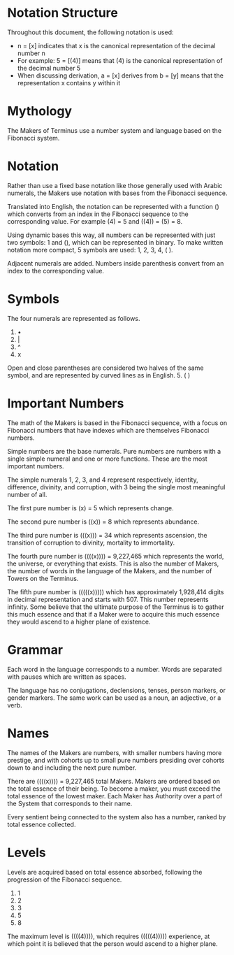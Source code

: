 # Notation Structure

Throughout this document, the following notation is used:
- n = [x] indicates that x is the canonical representation of the decimal number n
- For example: 5 = [(4)] means that (4) is the canonical representation of the decimal number 5
- When discussing derivation, a = [x] derives from b = [y] means that the representation x contains y within it

# Mythology

The Makers of Terminus use a number system and language based on the Fibonacci system.

# Notation

Rather than use a fixed base notation like those generally used with Arabic numerals, the Makers use notation with bases from the Fibonacci sequence. 

Translated into English, the notation can be represented with a function () which converts from an index in the Fibonacci sequence to the corresponding value. For example (4) = 5 and ((4)) = (5) = 8.

Using dynamic bases this way, all numbers can be represented with just two symbols: 1 and (), which can be represented in binary. To make written notation more compact, 5 symbols are used: 1, 2, 3, 4, ( ). 

Adjacent numerals are added. Numbers inside parenthesis convert from an index to the corresponding value.

# Symbols

The four numerals are represented as follows.

1. •
2. |
3. ^
4. x

Open and close parentheses are considered two halves of the same symbol, and are represented by curved lines as in English.
5. ( )

# Important Numbers

The math of the Makers is based in the Fibonacci sequence, with a focus on Fibonacci numbers that have indexes which are themselves Fibonacci numbers.

Simple numbers are the base numerals. Pure numbers are numbers with a single simple numeral and one or more functions. These are the most important numbers.

The simple numerals 1, 2, 3, and 4 represent respectively, identity, difference, divinity, and corruption, with 3 being the single most meaningful number of all.

The first pure number is (x) = 5 which represents change.

The second pure number is ((x)) = 8 which represents abundance.

The third pure number is (((x))) = 34 which represents ascension, the transition of corruption to divinity, mortality to immortality.

The fourth pure number is ((((x)))) = 9,227,465 which represents the world, the universe, or everything that exists. This is also the number of Makers, the number of words in the language of the Makers, and the number of Towers on the Terminus.

The fifth pure number is (((((x))))) which has approximately 1,928,414 digits in decimal representation and starts with 507. This number represents infinity. Some believe that the ultimate purpose of the Terminus is to gather this much essence and that if a Maker were to acquire this much essence they would ascend to a higher plane of existence.

# Grammar

Each word in the language corresponds to a number. Words are separated with pauses which are written as spaces.

The language has no conjugations, declensions, tenses, person markers, or gender markers. The same work can be used as a noun, an adjective, or a verb.

# Names

The names of the Makers are numbers, with smaller numbers having more prestige, and with cohorts up to small pure numbers presiding over cohorts down to and including the next pure number.

There are ((((x)))) = 9,227,465 total Makers. Makers are ordered based on the total essence of their being. To become a maker, you must exceed the total essence of the lowest maker. Each Maker has Authority over a part of the System that corresponds to their name.

Every sentient being connected to the system also has a number, ranked by total essence collected. 

# Levels

Levels are acquired based on total essence absorbed, following the progression of the Fibonacci sequence.

1. 1
2. 2
3. 3
4. 5
5. 8

The maximum level is ((((4)))), which requires (((((4))))) experience, at which point it is believed that the person would ascend to a higher plane.
